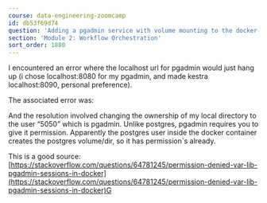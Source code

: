```yaml
---
course: data-engineering-zoomcamp
id: db53f69d74
question: 'Adding a pgadmin service with volume mounting to the docker-compose:'
section: 'Module 2: Workflow Orchestration'
sort_order: 1880
---
```


I encountered an error where the localhost url for pgadmin would just hang up (i chose localhost:8080 for my pgadmin, and made kestra localhost:8090, personal preference).

The associated error was:

And the resolution involved changing the ownership of my local directory to the user “5050” which is pgadmin. Unlike postgres, pgadmin requires you to give it permission. Apparently the postgres user inside the docker container creates the postgres volume/dir, so it has permission`s already.

This is a good source: [https://stackoverflow.com/questions/64781245/permission-denied-var-lib-pgadmin-sessions-in-docker](https://stackoverflow.com/questions/64781245/permission-denied-var-lib-pgadmin-sessions-in-docker)G

